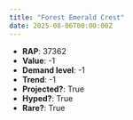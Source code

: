 ```yaml
---
title: "Forest Emerald Crest"
date: 2025-08-06T00:00:00Z
---
```

- **RAP**: 37362
- **Value**: -1
- **Demand level**: -1
- **Trend**: -1
- **Projected?**: True
- **Hyped?**: True
- **Rare?**: True
